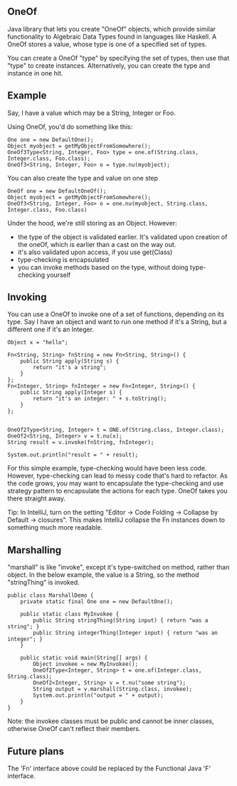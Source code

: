 OneOf
-----

Java library that lets you create "OneOf" objects, which provide similar functionality to Algebraic Data Types found in languages like Haskell.
A OneOf stores a value, whose type is one of a specified set of types.

You can create a OneOf "type" by specifying the set of types, then use that "type" to create instances. Alternatively, you can create the type and instance in one hit.

Example
-------

Say, I have a value which may be a String, Integer or Foo.

Using OneOf, you'd do something like this:

    One one = new DefaultOne();
    Object myobject = getMyObjectFromSomewhere();
    OneOf3Type<String, Integer, Foo> type = one.of(String.class, Integer.class, Foo.class);
    OneOf3<String, Integer, Foo> o = type.nu(myobject);

You can also create the type and value on one step

    OneOf one = new DefaultOneOf();
    Object myobject = getMyObjectFromSomewhere();
    OneOf3<String, Integer, Foo> o = one.nu(myobject, String.class, Integer.class, Foo.class)

Under the hood, we're still storing as an Object. However:

- the type of the object is validated earlier. It's validated upon creation of the oneOf, which is earlier than a cast on the way out.
- it's also validated upon access, if you use get(Class)
- type-checking is encapsulated
- you can invoke methods based on the type, without doing type-checking yourself


Invoking
--------

You can use a OneOf to invoke one of a set of functions, depending on its type.
Say I have an object and want to run one method if it's a String, but a different one if it's an Integer.

    Object x = "hello";

    Fn<String, String> fnString = new Fn<String, String>() {
        public String apply(String s) {
            return "it's a string";
        }
    };
    Fn<Integer, String> fnInteger = new Fn<Integer, String>() {
        public String apply(Integer s) {
            return "it's an integer: " + s.toString();
        }
    };


    OneOf2Type<String, Integer> t = ONE.of(String.class, Integer.class);
    OneOf2<String, Integer> v = t.nu(x);
    String result = v.invoke(fnString, fnInteger);

    System.out.println("result = " + result);


For this simple example, type-checking would have been less code.
However, type-checking can lead to messy code that's hard to refactor.
As the code grows, you may want to encapsulate the type-checking and use strategy 
pattern to encapsulate the actions for each type. OneOf takes you there straight away.

Tip: In IntelliJ, turn on the setting "Editor -> Code Folding -> Collapse by Default -> closures".
This makes IntelliJ collapse the Fn instances down to something much more readable.

Marshalling
-----------

"marshall" is like "invoke", except it's type-switched on method, rather than object.
In the below example, the value is a String, so the method "stringThing" is invoked.

    public class MarshallDemo {
        private static final One one = new DefaultOne();

        public static class MyInvokee {
            public String stringThing(String input) { return "was a string"; }
            public String integerThing(Integer input) { return "was an integer"; }
        }

        public static void main(String[] args) {
            Object invokee = new MyInvokee();
            OneOf2Type<Integer, String> t = one.of(Integer.class, String.class);
            OneOf2<Integer, String> v = t.nu("some string");
            String output = v.marshall(String.class, invokee);
            System.out.println("output = " + output);
        }
    }

Note: the invokee classes must be public and cannot be inner classes, otherwise OneOf can't
reflect their members.

Future plans
------------

The 'Fn' interface above could be replaced by the Functional Java 'F' interface.
